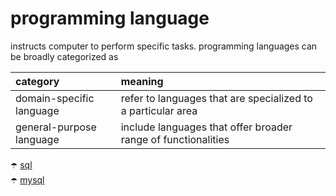 # programming language

instructs computer to perform specific tasks. programming languages can be broadly categorized as

<div width="100%">

| category                 | meaning                                                       |
| :----------------------- | :------------------------------------------------------------ |
| domain-specific language | refer to languages that are specialized to a particular area  |
| general-purpose language | include languages that offer broader range of functionalities |

</div>

:open_umbrella: [sql](./programming%20language/sql.md) <br>
:open_umbrella: [mysql](./programming%20language/mysql.md) <br>
